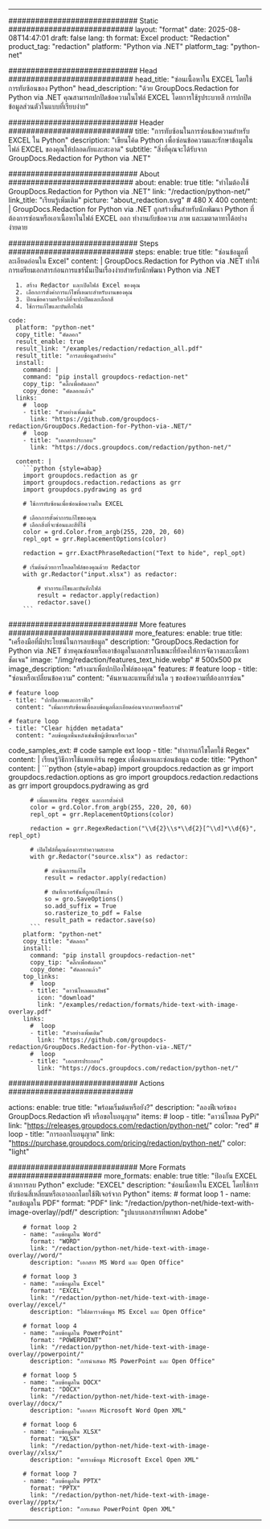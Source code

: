 
---
############################# Static ############################
layout: "format"
date:  2025-08-08T14:47:01
draft: false
lang: th
format: Excel
product: "Redaction"
product_tag: "redaction"
platform: "Python via .NET"
platform_tag: "python-net"

############################# Head ############################
head_title: "ซ่อนเนื้อหาใน EXCEL โดยใช้การทับซ้อนของ Python"
head_description: "ด้วย GroupDocs.Redaction for Python via .NET คุณสามารถปกปิดข้อความในไฟล์ EXCEL โดยการใช้รูประบายสี การปกปิดข้อมูลส่วนตัวในแบบที่เรียบง่าย"

############################# Header ############################
title: "การทับซ้อนในการซ่อนข้อความสำหรับ EXCEL ใน Python" 
description: "เขียนโค้ด Python เพื่อซ่อนข้อความและรักษาข้อมูลในไฟล์ EXCEL ของคุณให้ปลอดภัยและสะอาด"
subtitle: "สิ่งที่คุณจะได้รับจาก GroupDocs.Redaction for Python via .NET" 

############################# About ############################
about:
    enable: true
    title: "ทำไมต้องใช้ GroupDocs.Redaction for Python via .NET"
    link: "/redaction/python-net/"
    link_title: "เรียนรู้เพิ่มเติม"
    picture: "about_redaction.svg" # 480 X 400
    content: |
       GroupDocs.Redaction for Python via .NET ถูกสร้างขึ้นสำหรับนักพัฒนา Python ที่ต้องการซ่อนหรือเอาเนื้อหาในไฟล์ EXCEL ออก ทำงานกับข้อความ ภาพ และเมตาดาทาได้อย่างง่ายดาย

############################# Steps ############################
steps:
    enable: true
    title: "ซ่อนข้อมูลที่ละเอียดอ่อนใน Excel"
    content: |
      GroupDocs.Redaction for Python via .NET ทำให้การเตรียมเอกสารก่อนการแชร์นั้นเป็นเรื่องง่ายสำหรับนักพัฒนา Python via .NET
      
      1. สร้าง Redactor และเปิดไฟล์ Excel ของคุณ
      2. เลือกการตั้งค่าการแก้ไขที่เหมาะสำหรับงานของคุณ
      3. ป้อนข้อความหรือวลีที่จะปกปิดและเลือกสี
      4. ใช้การแก้ไขและบันทึกไฟล์
   
    code:
      platform: "python-net"
      copy_title: "คัดลอก"
      result_enable: true
      result_link: "/examples/redaction/redaction_all.pdf"
      result_title: "การลบข้อมูลตัวอย่าง"
      install:
        command: |
        command: "pip install groupdocs-redaction-net"
        copy_tip: "คลิ๊กเพื่อคัดลอก"
        copy_done: "คัดลอกแล้ว"
      links:
        #  loop
        - title: "ตัวอย่างเพิ่มเติม"
          link: "https://github.com/groupdocs-redaction/GroupDocs.Redaction-for-Python-via-.NET/"
        #  loop
        - title: "เอกสารประกอบ"
          link: "https://docs.groupdocs.com/redaction/python-net/"
          
      content: |
        ```python {style=abap}
        import groupdocs.redaction as gr
        import groupdocs.redaction.redactions as grr
        import groupdocs.pydrawing as grd

        # ใช้การทับซ้อนเพื่อซ่อนข้อความใน EXCEL

        # เลือกการตั้งค่าการแก้ไขของคุณ
        # เลือกสิ่งที่จะซ่อนและสีที่ใช้
        color = grd.Color.from_argb(255, 220, 20, 60)
        repl_opt = grr.ReplacementOptions(color)
                
        redaction = grr.ExactPhraseRedaction("Text to hide", repl_opt)

        # เริ่มต้นด้วยการโหลดไฟล์ของคุณด้วย Redactor
        with gr.Redactor("input.xlsx") as redactor:

            # ทำการแก้ไขและบันทึกไฟล์
            result = redactor.apply(redaction)
            redactor.save()
        ```            


############################# More features ############################
more_features:
  enable: true
  title: "เครื่องมือที่มีประโยชน์ในการลบข้อมูล"
  description: "GroupDocs.Redaction for Python via .NET ช่วยคุณซ่อนหรือเอาข้อมูลในเอกสารในขณะที่ยังคงให้การจัดวางและเนื้อหาชัดเจน"
  image: "/img/redaction/features_text_hide.webp" # 500x500 px
  image_description: "สร้างมาเพื่อปกป้องไฟล์ของคุณ"
  features:
    # feature loop
    - title: "ซ่อนหรือเปลี่ยนข้อความ"
      content: "ค้นหาและแทนที่ส่วนใด ๆ ของข้อความที่ต้องการซ่อน"

    # feature loop
    - title: "ปกปิดภาพและกราฟิก"
      content: "เพิ่มการทับซ้อนเพื่อลบข้อมูลที่ละเอียดอ่อนจากภาพหรือกราฟ"

    # feature loop
    - title: "Clear hidden metadata"
      content: "ลบข้อมูลพื้นหลังเช่นชื่อผู้เขียนหรือเวลา"
      
  code_samples_ext:
    # code sample ext loop
    - title: "ทำการแก้ไขโดยใช้ Regex"
      content: |
        เรียนรู้วิธีการใช้แพทเทิร์น regex เพื่อค้นหาและซ่อนข้อมูล
      code:
        title: "Python"
        content: |
          ```python {style=abap}
          import groupdocs.redaction as gr
          import groupdocs.redaction.options as gro
          import groupdocs.redaction.redactions as grr
          import groupdocs.pydrawing as grd

          # เพิ่มแพทเทิร์น regex และการตั้งค่าสี
          color = grd.Color.from_argb(255, 220, 20, 60)
          repl_opt = grr.ReplacementOptions(color)

          redaction = grr.RegexRedaction("\\d{2}\\s*\\d{2}[^\\d]*\\d{6}", repl_opt)

          # เปิดไฟล์ที่คุณต้องการทำความสะอาด
          with gr.Redactor("source.xlsx") as redactor:

              # ดำเนินการแก้ไข
              result = redactor.apply(redaction)

              # บันทึกเวอร์ชันที่ถูกแก้ไขแล้ว
              so = gro.SaveOptions()
              so.add_suffix = True
              so.rasterize_to_pdf = False
              result_path = redactor.save(so)
          ```
        platform: "python-net"
        copy_title: "คัดลอก"
        install:
          command: "pip install groupdocs-redaction-net"
          copy_tip: "คลิ๊กเพื่อคัดลอก"
          copy_done: "คัดลอกแล้ว"
        top_links:
          #  loop
          - title: "ดาวน์โหลดผลลัพธ์"
            icon: "download"
            link: "/examples/redaction/formats/hide-text-with-image-overlay.pdf"
        links:
          #  loop
          - title: "ตัวอย่างเพิ่มเติม"
            link: "https://github.com/groupdocs-redaction/GroupDocs.Redaction-for-Python-via-.NET/"
          #  loop
          - title: "เอกสารประกอบ"
            link: "https://docs.groupdocs.com/redaction/python-net/"


############################# Actions ############################

actions:
  enable: true
  title: "พร้อมเริ่มต้นหรือยัง?"
  description: "ลองฟีเจอร์ของ GroupDocs.Redaction ฟรี หรือขอใบอนุญาต"
  items:
    #  loop
    - title: "ดาวน์โหลด PyPi"
      link: "https://releases.groupdocs.com/redaction/python-net/"
      color: "red"
        #  loop
    - title: "การออกใบอนุญาต"
      link: "https://purchase.groupdocs.com/pricing/redaction/python-net/"
      color: "light"


############################# More Formats #####################
more_formats:
    enable: true
    title: "ป้องกัน EXCEL ด้วยการลบ Python"
    exclude: "EXCEL"
    description: "ซ่อนเนื้อหาใน EXCEL โดยใช้การทับซ้อนสี่เหลี่ยมหรือเอาออกโดยใช้ฟีเจอร์จาก Python"
    items: 
        # format loop 1
        - name: "ลบข้อมูลใน PDF"
          format: "PDF"
          link: "/redaction/python-net/hide-text-with-image-overlay//pdf/"
          description: "รูปแบบเอกสารที่พกพา Adobe"

        # format loop 2
        - name: "ลบข้อมูลใน Word"
          format: "WORD"
          link: "/redaction/python-net/hide-text-with-image-overlay//word/"
          description: "เอกสาร MS Word และ Open Office"
          
        # format loop 3
        - name: "ลบข้อมูลใน Excel"
          format: "EXCEL"
          link: "/redaction/python-net/hide-text-with-image-overlay//excel/"
          description: "ไฟล์ตารางข้อมูล MS Excel และ Open Office"

        # format loop 4
        - name: "ลบข้อมูลใน PowerPoint"
          format: "POWERPOINT"
          link: "/redaction/python-net/hide-text-with-image-overlay//powerpoint/"
          description: "การนำเสนอ MS PowerPoint และ Open Office"

        # format loop 5
        - name: "ลบข้อมูลใน DOCX"
          format: "DOCX"
          link: "/redaction/python-net/hide-text-with-image-overlay//docx/"
          description: "เอกสาร Microsoft Word Open XML"
          
        # format loop 6
        - name: "ลบข้อมูลใน XLSX"
          format: "XLSX"
          link: "/redaction/python-net/hide-text-with-image-overlay//xlsx/"
          description: "ตารางข้อมูล Microsoft Excel Open XML"
          
        # format loop 7
        - name: "ลบข้อมูลใน PPTX"
          format: "PPTX"
          link: "/redaction/python-net/hide-text-with-image-overlay//pptx/"
          description: "การเสนอ PowerPoint Open XML"


---
